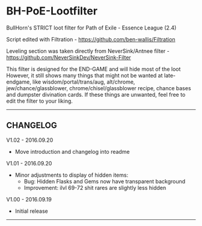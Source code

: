 # BH-PoE-Lootfilter

 BullHorn's STRICT loot filter for Path of Exile - Essence League (2.4)

 Script edited with Filtration - https://github.com/ben-wallis/Filtration
 
 Leveling section was taken directly from NeverSink/Antnee filter - https://github.com/NeverSinkDev/NeverSink-Filter

 This filter is designed for the END-GAME and will hide most of the loot
 However, it still shows many things that might not be wanted at late-endgame, 
 like wisdom/portal/trans/aug, alt/chrome, jew/chance/glassblower, 
 chrome/chisel/glassblower recipe, chance bases and dumpster divination cards.
 If these things are unwanted, feel free to edit the filter to your liking.

 ---
 CHANGELOG
 ---
 V1.02 - 2016.09.20
 * Move introduction and changelog into readme
 
 V1.01 - 2016.09.20
 * Minor adjustments to display of hidden items: 
    * Bug: Hidden Flasks and Gems now have transparent background
    * Improvement: ilvl 69-72 shit rares are slightly less hidden

 V1.00 - 2016.09.19
 * Initial release

---
